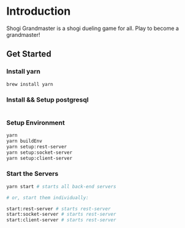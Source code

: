 # Introduction

Shogi Grandmaster is a shogi dueling game for all. Play to become a grandmaster!

## Get Started

### Install yarn

```bash
brew install yarn
```

### Install && Setup postgresql

```bash

```

### Setup Environment

```bash
yarn
yarn buildEnv
yarn setup:rest-server
yarn setup:socket-server
yarn setup:client-server
```

### Start the Servers

```bash
yarn start # starts all back-end servers

# or, start them individually:

start:rest-server # starts rest-server
start:socket-server # starts rest-server
start:client-server # starts rest-server
```
